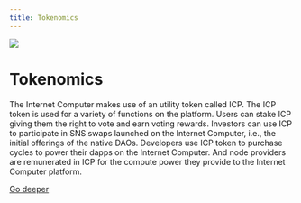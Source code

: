 ```yaml
---
title: Tokenomics
---
```


![](/img/how-it-works/tokenomics.600.jpg)

# Tokenomics

The Internet Computer makes use of an utility token called ICP. The ICP token is used for a variety of functions on the platform. Users can stake ICP giving them the right to vote and earn voting rewards. Investors can use ICP to participate in SNS swaps launched on the Internet Computer, i.e., the initial offerings of the native DAOs. Developers use ICP token to purchase cycles to power their dapps on the Internet Computer. And node providers are remunerated in ICP for the compute power they provide to the Internet Computer platform. 

[Go deeper](/how-it-works/tokenomics/)
